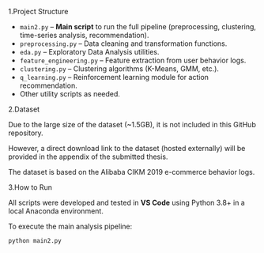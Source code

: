 1.Project Structure

- `main2.py` – **Main script** to run the full pipeline (preprocessing, clustering, time-series analysis, recommendation).
- `preprocessing.py` – Data cleaning and transformation functions.
- `eda.py` – Exploratory Data Analysis utilities.
- `feature_engineering.py` – Feature extraction from user behavior logs.
- `clustering.py` – Clustering algorithms (K-Means, GMM, etc.).
- `q_learning.py` – Reinforcement learning module for action recommendation.
- Other utility scripts as needed.

2.Dataset

Due to the large size of the dataset (~1.5GB), it is not included in this GitHub repository.

However, a direct download link to the dataset (hosted externally) will be provided in the appendix of the submitted thesis.

The dataset is based on the Alibaba CIKM 2019 e-commerce behavior logs.

3.How to Run

All scripts were developed and tested in **VS Code** using Python 3.8+ in a local Anaconda environment.

To execute the main analysis pipeline:

```bash
python main2.py


